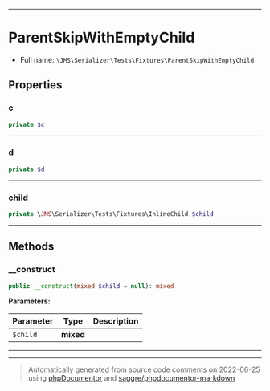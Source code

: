 ***

# ParentSkipWithEmptyChild





* Full name: `\JMS\Serializer\Tests\Fixtures\ParentSkipWithEmptyChild`



## Properties


### c



```php
private $c
```






***

### d



```php
private $d
```






***

### child



```php
private \JMS\Serializer\Tests\Fixtures\InlineChild $child
```






***

## Methods


### __construct



```php
public __construct(mixed $child = null): mixed
```








**Parameters:**

| Parameter | Type | Description |
|-----------|------|-------------|
| `$child` | **mixed** |  |




***


***
> Automatically generated from source code comments on 2022-06-25 using [phpDocumentor](http://www.phpdoc.org/) and [saggre/phpdocumentor-markdown](https://github.com/Saggre/phpDocumentor-markdown)
